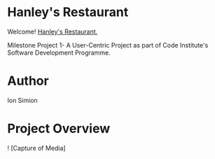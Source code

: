 # Hanley's Restaurant


Welcome! [Hanley's Restaurant.](https://ion71229.github.io/Milestone-1/) 

Milestone Project 1- A User-Centric Project as part of Code Institute's Software Development Programme.

# Author
Ion Simion 

# Project Overview
! [Capture of Media]